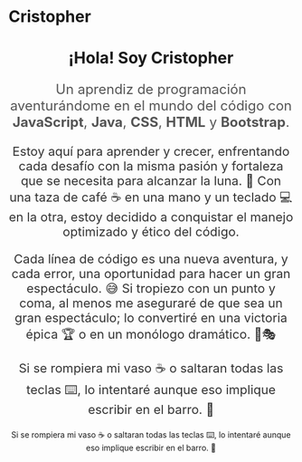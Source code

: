 # Cristopher

<h1 align="center">¡Hola! Soy Cristopher</h1>

<p align="center" style="font-size: 24px; color: #555;">
  Un aprendiz de programación aventurándome en el mundo del código con <strong>JavaScript</strong>, <strong>Java</strong>, <strong>CSS</strong>, <strong>HTML</strong> y <strong>Bootstrap</strong>.
</p>

<p align="center" style="font-size: 22px; color: #333;">
  Estoy aquí para aprender y crecer, enfrentando cada desafío con la misma pasión y fortaleza que se necesita para alcanzar la luna. 🌙 Con una taza de café ☕ en una mano y un teclado 💻 en la otra, estoy decidido a conquistar el manejo optimizado y ético del código.
</p>

<p align="center" style="font-size: 22px; color: #333;">
  Cada línea de código es una nueva aventura, y cada error, una oportunidad para hacer un gran espectáculo. 😅 Si tropiezo con un punto y coma, al menos me aseguraré de que sea un gran espectáculo; lo convertiré en una victoria épica 🏆 o en un monólogo dramático. 💃🎭
</p>

<p align="center" style="font-size: 22px; color: #333;">
  Si se rompiera mi vaso ☕ o saltaran todas las teclas ⌨️, lo intentaré aunque eso implique escribir en el barro. 🏺
</p>


<p align="center">
  Si se rompiera mi vaso ☕ o saltaran todas las teclas ⌨️, lo intentaré aunque eso implique escribir en el barro. 🏺
</p>


